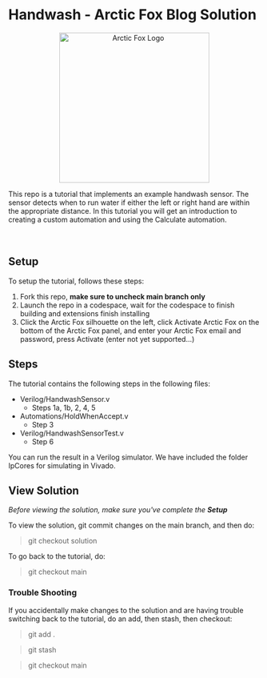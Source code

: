 # Handwash - Arctic Fox Blog Solution

<p align="center">
    <img src="https://icii.io/wp-content/uploads/2022/09/New-Arctic-Fox-Logo.Blue_.For-Animation.WithBehindForGaps-1.svg" alt="Arctic Fox Logo" style="width:300px;"/>
</p>

This repo is a tutorial that implements an example handwash sensor. The sensor detects when to run water if either the left or right hand are within the appropriate distance. In this tutorial you will get an introduction to creating a custom automation and using the Calculate automation. 
<br>
<br>
<br>

## Setup
To setup the tutorial, follows these steps: 
1) Fork this repo, **make sure to uncheck main branch only** 
2) Launch the repo in a codespace, wait for the codespace to finish building and extensions finish installing
3) Click the Arctic Fox silhouette on the left, click Activate Arctic Fox on the bottom of the Arctic Fox panel, and enter your Arctic Fox email and password, press Activate (enter not yet supported...) 

## Steps
The tutorial contains the following steps in the following files: 
- Verilog/HandwashSensor.v
  - Steps 1a, 1b, 2, 4, 5
- Automations/HoldWhenAccept.v 
  - Step 3
- Verilog/HandwashSensorTest.v 
  - Step 6

You can run the result in a Verilog simulator. We have included the folder IpCores for simulating in Vivado. 

## View Solution
*Before viewing the solution, make sure you've complete the **Setup*** 

To view the solution, git commit changes on the main branch, and then do: 

> git checkout solution

To go back to the tutorial, do: 

> git checkout main

### Trouble Shooting
If you accidentally make changes to the solution and are having trouble switching back to the tutorial, do an add, then stash, then checkout: 
> git add . 

> git stash 

> git checkout main 
